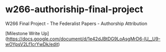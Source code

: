 # w266-authoriship-final-project
W266 Final Project - The Federalist Papers - Authorship Attribution

[Milestone Write Up] (https://docs.google.com/document/d/1e42dJBtDG9LoAsgMrD6-lU__U9-wOYpsV2Lf1crYwDk/edit)
